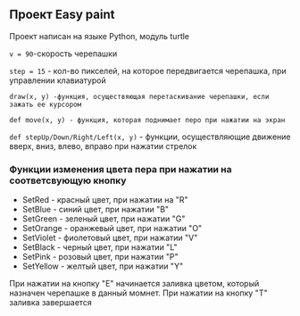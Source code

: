 ## Проект Easy paint
Проект написан на языке Python, модуль turtle

```v = 90```-скорость черепашки  

```step = 15``` - кол-во пикселей, на которое передвигается черепашка, при управлении клавиатурой

```
draw(x, y) -функция, осуществяющая перетаскивание черепашки, если зажать ее курсором
```


```
def move(x, y) - функция, которая поднимает перо при нажатии на экран
```


```def stepUp/Down/Right/Left(x, y)``` - функции, осуществляющие движение вверх, вниз, влево, вправо при нажатии стрелок  

### Функции изменения цвета пера при нажатии на соответсвующую кнопку
- SetRed - красный цвет, при нажатии на "R"
- SetBlue - синий цвет, при нажатии "B"
- SetGreen - зеленый цвет, при нажатии "G"
- SetOrange - оранжевый цвет, при нажатии "O"
- SetViolet - фиолетовый цвет, при нажатии "V"
- SetBlack - черный цвет, при нажатии "L"
- SetPink - розовый цвет, при нажатии "P"
- SetYellow - желтый цвет, при нажатии "Y"

При нажатии на кнопку "E" начинается заливка цветом, который назначен черепашке в данный момнет. При нажатии на кнопку "T" заливка завершается
